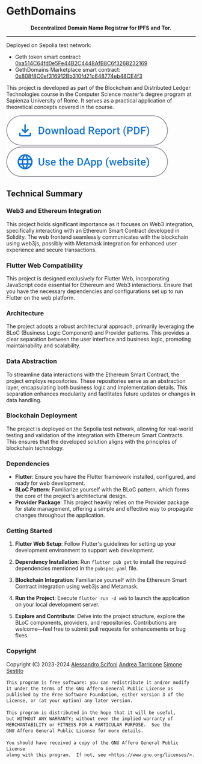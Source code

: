# GethDomains

<div align="center">
   <b>Decentralized Domain Name Registrar for IPFS and Tor.</b>
</div>
<hr>

Deployed on Sepolia test network:
- Geth token smart contract: [0xa514C64fd0e5Fe44B2C4448AfB8C6f3268232169](https://sepolia.etherscan.io/address/0xa514C64fd0e5Fe44B2C4448AfB8C6f3268232169)
- GethDomains Marketplace smart contract: [0x808f8C0ef316912Bb310fd21c648774eb48CE4f3](https://sepolia.etherscan.io/address/0x808f8C0ef316912Bb310fd21c648774eb48CE4f3)

This project is developed as part of the Blockchain and Distributed Ledger Technologies course in the Computer Science master's degree program at Sapienza University of Rome. It serves as a practical application of theoretical concepts covered in the course.

[![Download report (PDF)](.github/assets/Download_report_pdf.svg)](report.pdf?raw=true)
[![Use the DApp on our website](.github/assets/Use_dapp_website.svg)](https://simonesestito.github.io/gethdomains/)

## Technical Summary

### Web3 and Ethereum Integration

This project holds significant importance as it focuses on Web3 integration, specifically interacting with an Ethereum Smart Contract developed in Solidity. The web frontend seamlessly communicates with the blockchain using web3js, possibly with Metamask integration for enhanced user experience and secure transactions.

### Flutter Web Compatibility

This project is designed exclusively for Flutter Web, incorporating JavaScript code essential for Ethereum and Web3 interactions. Ensure that you have the necessary dependencies and configurations set up to run Flutter on the web platform.

### Architecture

The project adopts a robust architectural approach, primarily leveraging the BLoC (Business Logic Component) and Provider patterns. This provides a clear separation between the user interface and business logic, promoting maintainability and scalability.

### Data Abstraction

To streamline data interactions with the Ethereum Smart Contract, the project employs repositories. These repositories serve as an abstraction layer, encapsulating both business logic and implementation details. This separation enhances modularity and facilitates future updates or changes in data handling.

### Blockchain Deployment

The project is deployed on the Sepolia test network, allowing for real-world testing and validation of the integration with Ethereum Smart Contracts. This ensures that the developed solution aligns with the principles of blockchain technology.

### Dependencies

- **Flutter**: Ensure you have the Flutter framework installed, configured, and ready for web development.
- **BLoC Pattern**: Familiarize yourself with the BLoC pattern, which forms the core of the project's architectural design.
- **Provider Package**: This project heavily relies on the Provider package for state management, offering a simple and effective way to propagate changes throughout the application.

### Getting Started

1. **Flutter Web Setup**: Follow Flutter's guidelines for setting up your development environment to support web development.
   
2. **Dependency Installation**: Run `flutter pub get` to install the required dependencies mentioned in the `pubspec.yaml` file.

3. **Blockchain Integration**: Familiarize yourself with the Ethereum Smart Contract integration using web3js and Metamask.

4. **Run the Project**: Execute `flutter run -d web` to launch the application on your local development server.

5. **Explore and Contribute**: Delve into the project structure, explore the BLoC components, providers, and repositories. Contributions are welcome—feel free to submit pull requests for enhancements or bug fixes.

### Copyright

Copyright (C) 2023-2024
[Alessandro Scifoni](https://github.com/ernutella001)
[Andrea Tarricone](https://github.com/MyNameIsTarric)
[Simone Sestito](https://github.com/simonesestito)
    
    This program is free software: you can redistribute it and/or modify
    it under the terms of the GNU Affero General Public License as
    published by the Free Software Foundation, either version 3 of the
    License, or (at your option) any later version.

    This program is distributed in the hope that it will be useful,
    but WITHOUT ANY WARRANTY; without even the implied warranty of
    MERCHANTABILITY or FITNESS FOR A PARTICULAR PURPOSE.  See the
    GNU Affero General Public License for more details.

    You should have received a copy of the GNU Affero General Public License
    along with this program.  If not, see <https://www.gnu.org/licenses/>.
